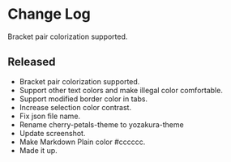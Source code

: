 # Change Log

Bracket pair colorization supported.

## Released

- Bracket pair colorization supported.
- Support other text colors and make illegal color comfortable.
- Support modified border color in tabs.
- Increase selection color contrast.
- Fix json file name.
- Rename cherry-petals-theme to yozakura-theme
- Update screenshot.
- Make Markdown Plain color #cccccc.
- Made it up.
